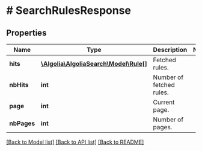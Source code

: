 # # SearchRulesResponse

## Properties

Name | Type | Description | Notes
------------ | ------------- | ------------- | -------------
**hits** | [**\Algolia\AlgoliaSearch\Model\Rule[]**](Rule.md) | Fetched rules. |
**nbHits** | **int** | Number of fetched rules. |
**page** | **int** | Current page. |
**nbPages** | **int** | Number of pages. |

[[Back to Model list]](../../README.md#models) [[Back to API list]](../../README.md#endpoints) [[Back to README]](../../README.md)
